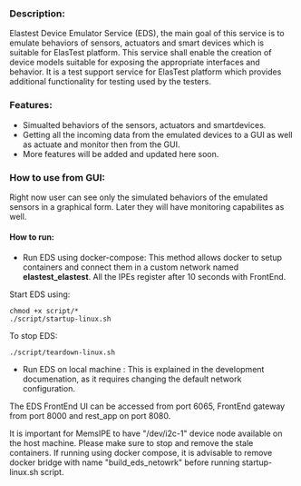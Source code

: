 ### Description:
Elastest Device Emulator Service (EDS), the main goal of this service is to emulate behaviors of sensors, actuators and 
smart devices  which is suitable for ElasTest platform. This service shall enable the creation of device models suitable
for exposing the appropriate interfaces and behavior. It is a test support service for ElasTest platform which provides 
additional functionality for testing used by the testers.
 
### Features:
* Simualted behaviors of the sensors, actuators and smartdevices.  
* Getting all the incoming data from the emulated devices to a GUI as well as actuate and monitor then from the 
GUI.
* More features will be added and updated here soon.


### How to use from GUI:
Right now user can see only the simulated behaviors of the emulated sensors in a graphical form. Later they will have 
monitoring capabilites as well.
#### How to run:
* Run EDS using docker-compose: This method allows docker to setup containers
and connect them in a custom network named **elastest_elastest**. All the IPEs register after 10 seconds with 
FrontEnd.

Start EDS using:  
```shell
chmod +x script/*
./script/startup-linux.sh
```
To stop EDS:
```shell
./script/teardown-linux.sh 
```

* Run EDS on local machine : This is explained in the development documenation, as
it requires changing the default network configuration.

The EDS FrontEnd UI can be accessed from port 6065, FrontEnd gateway from port
8000 and rest_app on port 8080. 

It is important for MemsIPE to have "/dev/i2c-1" device node available on the 
host machine. Please make sure to stop and remove the stale containers. If running using
docker compose, it is advisable to remove docker bridge with name "build_eds_netowrk" 
before running startup-linux.sh script.

